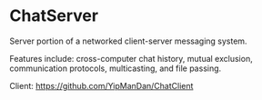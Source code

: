 # ChatServer
Server portion of a networked client-server messaging system.

Features include: cross-computer chat history, mutual exclusion, communication protocols, multicasting, and file passing.


Client:
https://github.com/YipManDan/ChatClient
